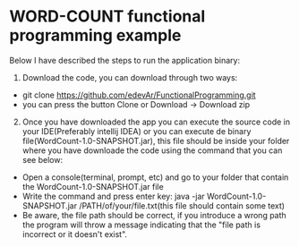 # WORD-COUNT functional programming example
Below I have described the steps to run the application binary:
1. Download the code, you can download through two ways:
* git clone https://github.com/edevAr/FunctionalProgramming.git
* you can press the button Clone or Download -> Download zip
2. Once you have downloaded the app you can execute the source code in your IDE(Preferably intellij IDEA) or you can execute de 
binary file(WordCount-1.0-SNAPSHOT.jar), this file should be inside your folder where you have downloade the code using the command that you can see below:
* Open a console(terminal, prompt, etc) and go to your folder that contain the WordCount-1.0-SNAPSHOT.jar file
* Write the command and press enter key: java -jar WordCount-1.0-SNAPSHOT.jar /PATH/of/your/file.txt(this file should contain some text)
* Be aware, the file path should be correct, if you introduce a wrong path the program will throw a message indicating that the "file path is incorrect or it doesn't exist".
